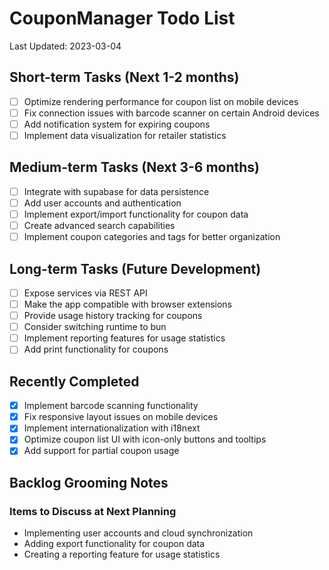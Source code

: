 # CouponManager Todo List

Last Updated: 2023-03-04

## Short-term Tasks (Next 1-2 months)

- [ ] Optimize rendering performance for coupon list on mobile devices
- [ ] Fix connection issues with barcode scanner on certain Android devices
- [ ] Add notification system for expiring coupons
- [ ] Implement data visualization for retailer statistics

## Medium-term Tasks (Next 3-6 months)

- [ ] Integrate with supabase for data persistence
- [ ] Add user accounts and authentication
- [ ] Implement export/import functionality for coupon data
- [ ] Create advanced search capabilities
- [ ] Implement coupon categories and tags for better organization

## Long-term Tasks (Future Development)

- [ ] Expose services via REST API
- [ ] Make the app compatible with browser extensions
- [ ] Provide usage history tracking for coupons
- [ ] Consider switching runtime to bun
- [ ] Implement reporting features for usage statistics
- [ ] Add print functionality for coupons

## Recently Completed

- [x] Implement barcode scanning functionality
- [x] Fix responsive layout issues on mobile devices
- [x] Implement internationalization with i18next
- [x] Optimize coupon list UI with icon-only buttons and tooltips
- [x] Add support for partial coupon usage

## Backlog Grooming Notes

### Items to Discuss at Next Planning

- Implementing user accounts and cloud synchronization
- Adding export functionality for coupon data
- Creating a reporting feature for usage statistics